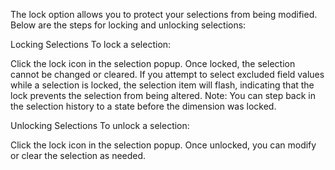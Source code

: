 The lock option allows you to protect your selections from being modified. Below are the steps for locking and unlocking selections:

Locking Selections
To lock a selection:

Click the lock icon in the selection popup.
Once locked, the selection cannot be changed or cleared.
If you attempt to select excluded field values while a selection is locked, the selection item will flash, indicating that the lock prevents the selection from being altered.
Note: You can step back in the selection history to a state before the dimension was locked.

Unlocking Selections
To unlock a selection:

Click the lock icon in the selection popup.
Once unlocked, you can modify or clear the selection as needed.
